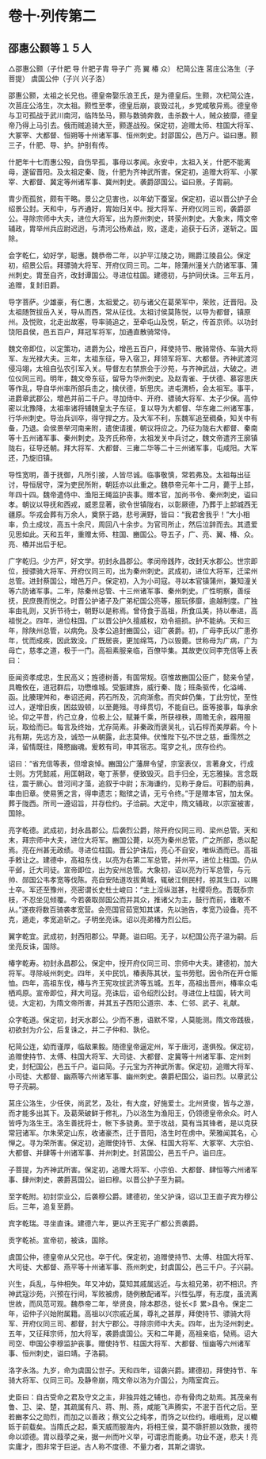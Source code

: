 # 卷十·列传第二

## 邵惠公颢等１５人

△邵惠公颢（子什肥 导 什肥子胄 导子广 亮 翼 椿 众） 杞简公连 莒庄公洛生（子菩提） 虞国公仲（子兴 兴子洛）

邵惠公颢，太祖之长兄也。德皇帝娶乐浪王氏，是为德皇后。生颢，次杞简公连，次莒庄公洛生，次太祖。颢性至孝，德皇后崩，哀毁过礼，乡党咸敬异焉。德皇帝与卫可孤战于武川南河，临阵坠马，颢与数骑奔救，击杀数十人，贼众披靡，德皇帝乃得上马引去。俄而贼追骑大至，颢遂战殁。保定初，追赠太师、柱国大将军、大冢宰、大都督、恒朔等十州诸军事、恒州刺史。封邵国公，邑万户。谥曰惠。颢三子，什肥、导、护。护别有传。

什肥年十七而惠公殁，自伤早孤，事母以孝闻。永安中，太祖入关，什肥不能离母，遂留晋阳。及太祖定秦、陇，什肥为齐神武所害。保定初，追赠大将军、小冢宰、大都督、冀定等州诸军事、冀州刺史。袭爵邵国公。谥曰景。子胄嗣。

胄少而孤贫，颇有干略。景公之见害也，以年幼下蚕室。保定初，诏以晋公护子会绍景公封。天和中，与齐通好，胄始归关中。授大将军、开府仪同三司，袭爵邵公。寻除宗师中大夫，进位大将军，出为原州刺史，转荥州刺史。大象末，隋文帝辅政，胄举州兵应尉迟迥，与清河公杨素战，败，遂走，追获于石济，遂斩之。国除。

会字乾仁，幼好学，聪惠。魏恭帝二年，以护平江陵之功，赐爵江陵县公。保定初，绍景公后。拜骠骑大将军、开府仪同三司。二年，除蒲州潼关六防诸军事、蒲州刺史。胄至自齐，改封谭国公。寻进位柱国。建德初，与护同伏诛。三年五月，追赠，复封旧爵。

导字菩萨。少雄豪，有仁惠，太祖爱之。初与诸父在葛荣军中，荣败，迁晋阳。及太祖随贺拔岳入关，导从而西，常从征伐。太祖讨侯莫陈悦，以导为都督，镇原州。及悦败，北走出故塞，导率骑追之，至牵屯山及悦，斩之，传首京师。以功封饶阳县侯，邑五百户，拜冠军将军，加通直散骑常侍。

魏文帝即位，以定策功，进爵为公，增邑五百户，拜使持节、散骑常侍、车骑大将军、左光禄大夫。三年，太祖东征，导入宿卫，拜领军将军、大都督。齐神武渡河侵冯翊，太祖自弘农引军入关。导督左右禁旅会于沙苑，与齐神武战，大破之。进位仪同三司。明年，魏文帝东征，留导为华州刺史。及赵青雀、于伏德、慕容思庆等作乱，导自华州率所部兵击之，擒伏德，斩思庆。进屯渭桥，会太祖军。事平，进爵章武郡公，增邑并前二千户。寻加侍中、开府、骠骑大将军、太子少保。高仲密以北豫降，太祖率诸将辅魏皇太子东征，复以导为大都督、华东雍二州诸军事，行华州刺史。导治兵训卒，得守捍之方。及大军不利，东魏军追至稠桑，知关中有备，乃退。会侯景举河南来附，遣使请援，朝议将应之。乃征为陇右大都督、秦南等十五州诸军事、秦州刺史。及齐氏称帝，太祖发关中兵讨之，魏文帝遣齐王廓镇陇右，征导还朝。拜大将军、大都督、三雍二华等二十三州诸军事，屯咸阳。大军还，乃旋旧镇。

导性宽明，善于抚御，凡所引接，人皆尽诚。临事敬慎，常若弗及。太祖每出征讨，导恒居守，深为吏民所附，朝廷亦以此重之。魏恭帝元年十二月，薨于上邽，年四十四。魏帝遣侍中、渔阳王绳监护丧事。赠本官，加尚书令、秦州刺史，谥曰孝。朝议以导抚和西戎，威恩显著，欲令世镇陇右，以彰厥德，乃葬于上邽城西无疆原。华戎会葬有万余人，奠祭于路，悲号满野，皆曰：“我君舍我乎！”大小相率，负土成坟，高五十余尺，周回八十余步。为官司所止，然后泣辞而去。其遗爱见思如此。天和五年，重赠太师、柱国、豳国公。导五子，广、亮、翼、椿、众。亮、椿并出后于杞。

广字乾归。少方严，好文学。初封永昌郡公。孝闵帝践阼，改封天水郡公。世宗即位，授骠骑大将军、开府仪同三司，出为秦州刺史。武成初，进位大将军，迁梁州总管。进封蔡国公，增邑万户。保定初，入为小司寇。寻以本官镇蒲州，兼知潼关等六防诸军事。二年，除秦州总管、十三州诸军事、秦州刺史。广性明察，善绥抚，民庶畏而悦之。时晋公护诸子及广弟杞国公亮等，服玩侈靡，逾越制度。广独率由礼则，又折节待士，朝野以是称焉。曾侍食于高祖，所食瓜美，持以奉进，高祖悦之。四年，进位柱国。广以晋公护久擅威权，劝令挹损。护不能纳。天和三年，除陕州总管，以病免。及孝公追封豳国公，诏广袭爵。初，广母李氏以广患弥年，忧而成疾，因此致没。广既居丧，更加绵笃，乃以毁薨。世称母为广病，广为母亡，慈孝之道，极于一门。高祖素服亲临，百僚毕集。其故吏仪同李充信等上表曰：

臣闻资孝成忠，生民高义；旌德树善，有国常规。窃惟故豳国公臣广，懿亲令望，具瞻攸在，道冠群后，功懋维城。受脤建旆，威行秦、陇；班条驱传，化溢崤、函。比腠理舛和，奉诏还阙，药石所及，沉疴渐愈。而灾衅仍集，丁此穷忧，至性过人，遂增旧疾，困兹毁顿，以至薨殂。寻绎贯切，不能自已。臣等接事，每承余论。仰之平昔，约己立身，位极上公，赋兼千乘，所获禄秩，周赡无余，器用服玩，取给而已。每言及终始，尤存简素。非秦政而褒吴礼，讥石椁而美厚薪。今卜兆有期，先远方及，诚恐一从朝露，此志莫伸。伏惟陛下弘不世之慈，垂霈然之泽，留情既往，降愍幽魂。爰敕有司，申其宿志。窀穸之礼，庶存俭约。

诏曰：“省充信等表，但增哀悼。豳国公广藩屏令望，宗室表仪，言著身文，行成士则。方凭懿戚，用匡朝政，奄丁荼蓼，便致毁灭。启手归全，无忘雅操。言念既往，震于厥心。昔河间才藻，追叙于中尉；东海谦约，见称于身后。可斟酌前典，率由旧章。使易箦之言，得申遗志；黜殡之请，无亏令终。”于是赠本官，加太保。葬于陇西。所司一遵诏旨，并存俭约。子洽嗣。大定中，隋文辅政，以宗室被害，国除。

亮字乾德。武成初，封永昌郡公。后袭烈公爵，除开府仪同三司、梁州总管。天和末，拜宗师中大夫，进位大将军。豳国公薨，以亮为秦州总管。广之所部，悉以配焉。亮在州甚无政绩。寻进位柱国。晋公护诛后，亮心不自安，唯纵酒而已。高祖手敕让之。建德中，高祖东伐，以亮为右第二军总管。并州平，进位上柱国。仍从平邺，迁大司徒。宣帝即位，出为安州总管。大象初，诏以亮为行军总管，与元帅、郧国公韦孝宽等伐陈。亮自安陆道攻拔黄城，辄破江侧民村，掠其生口，以赐士卒。军还至豫州，亮密谓长史杜士峻曰：“主上淫纵滋甚，社稷将危。吾既忝宗枝，不忍坐见倾覆。今若袭取郧国公而并其众，推诸父为主，鼓行而前，谁敢不从。”遂夜将数百骑袭孝宽营。会亮国官茹宽知其谋，先以驰告，孝宽乃设备。亮不克，遁走，孝宽追斩之。子明坐亮诛。诏以亮弟椿为烈公后。

翼字乾宜。武成初，封西阳郡公。早薨。谥曰昭。无子，以杞国公亮子温为嗣。后坐亮反诛，国除。

椿字乾寿。初封永昌郡公。保定中，授开府仪同三司、宗师中大夫。建德初，加大将军。寻除岐州刺史。四年，关中民饥，椿表陈其状，玺书劳慰。因令所在开仓赈恤。四年，高祖东伐，椿与齐王宪攻拔武济等五城。五年，高祖出晋州，椿率众屯栖鸡原。宣帝即位，拜大司寇。亮诛后，诏令绍烈公封。寻进位上柱国，转大司徒。大定初，为隋文帝所害，并其五子西阳公道宗、本、仁邻、武子、礼献。

众字乾道。保定初，封天水郡公。少而不惠，语默不常，人莫能测。隋文帝践极，初欲封为介公，后复诛之，并二子仲和、孰伦。

杞简公连，幼而谨厚，临敌果毅。随德皇帝逼定州，军于唐河，遂俱殁。保定初，追赠使持节、太傅、柱国大将军、大司徒、大都督、定冀等十州诸军事、定州刺史，封杞国公，邑五千户。谥曰简。子元宝为齐神武所害。保定初，追赠大将军、小司徒、大都督、幽燕等六州诸军事、幽州刺史。袭爵杞国公，谥曰烈。以章武公导子亮嗣。

莒庄公洛生，少任侠，尚武艺，及壮，有大度，好施爱士。北州贤俊，皆与之游，而才能多出其下。及葛荣破鲜于修礼，乃以洛生为渔阳王，仍领德皇帝余众。时人皆呼为洛生王。洛生善抚将士，帐下多骁勇。至于攻战，莫有当其锋者，是以克获常冠诸军。尔朱荣定山东，收诸豪杰，迁于晋阳，洛生时在虏中。荣雅闻其名，心惮之。寻为荣所害。保定初，追赠使持节、太保、柱国大将军、大冢宰、大宗伯、大都督、并肆等十州诸军事、并州刺史。封莒国公，邑五千户。谥曰庄。

子菩提，为齐神武所害。保定初，追赠大将军、小宗伯、大都督、肆恒等六州诸军事、肆州刺史，袭爵莒国公。谥曰穆。以晋公护子至为嗣。

至字乾附。初封崇业公，后袭穆公爵。建德初，坐父护诛，诏以卫王直子宾为穆公后。三年，追复至爵。

宾字乾瑞。寻坐直诛。建德六年，更以齐王宪子广都公贡袭爵。

贡字乾祯。宣帝初，被诛，国除。

虞国公仲，德皇帝从父兄也。卒于代。保定初，追赠使持节、太傅、柱国大将军、大司徒、大都督、燕平等十州诸军事、燕州刺史，封虞国公，邑三千户。子兴嗣。

兴生，兵乱，与仲相失。年又冲幼，莫知其戚属远近。与太祖兄弟，初不相识。齐神武寇沙苑，兴预在行间，军败被虏，随例散配诸军。兴性弘厚，有志度，虽流离世故，而风范可观。魏恭帝二年，举贤良，除本郡丞，徙长<阝累>县令。保定二年，诏仲子兴始附属籍。高祖以兴宗戚近属，尊礼之甚厚，拜使持节、骠骑大将军、开府仪同三司、都督，封大宁郡公。寻除宗师中大夫。四年，出为泾州刺史。五年，又征拜宗师，加大将军，袭爵虞国公。天和二年薨，高祖亲临，恸焉。诏大司空、申国公李穆监护丧事。赠使持节、柱国大将军、大都督、恒幽等六州诸军事、恒州刺史，谥曰靖。子洛嗣。

洛字永洛。九岁，命为虞国公世子。天和四年，诏袭兴爵。建德初，拜使持节、车骑大将军、仪同三司。及静帝崩，隋文帝以洛为介国公，为隋室宾云。

史臣曰：自古受命之君及守文之主，非独异姓之辅也，亦有骨肉之助焉。其茂亲有鲁、卫、梁、楚，其疏属有凡、蒋、荆、燕，咸能飞声腾实，不泯于百代之后。至若豳孝公之勋烈，而加之以善政；蔡文公之纯孝，而饰之以俭约。峨峨焉，足以轥轹于前载矣。当隋氏之起，乘天威而服海内，将相王侯，莫不隳肝胆以效款，援符命以颂德。胄以葭莩之亲，据一州而叶义举，可谓忠而能勇。功业不遂，悲夫！亮实庸才，图非常于巨逆。古人称不度德、不量力者，其斯之谓欤。
